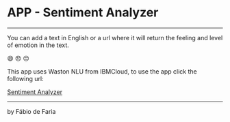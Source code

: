# APP - Sentiment Analyzer

------

You can add a text in English or a url where it will return the feeling and level of emotion in the text.

:smile: :disappointed: :pensive: 

This app uses Waston NLU from IBMCloud, to use the app click the following url:

[Sentiment Analyzer](https://fabio-eef9-sentiment-analyzer-appreciative-sable-zr.mybluemix.net/)

------

by Fábio de Faria
